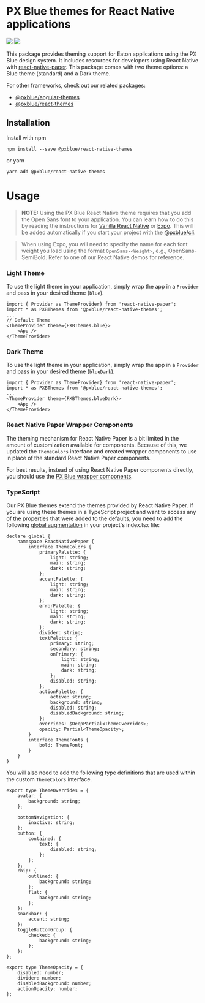 # PX Blue themes for React Native applications

[![](https://img.shields.io/circleci/project/github/pxblue/react-native-themes/master.svg?style=flat)](https://circleci.com/gh/pxblue/react-native-themes/tree/master)
[![](https://img.shields.io/npm/v/@pxblue/react-native-themes.svg?label=@pxblue/react-native-themes&style=flat)](https://www.npmjs.com/package/@pxblue/react-native-themes)

This package provides theming support for Eaton applications using the PX Blue design system. It includes resources for developers using React Native with [react-native-paper](https://www.npmjs.com/package/react-native-paper). This package comes with two theme options: a Blue theme (standard) and a Dark theme.

For other frameworks, check out our related packages:

-   [@pxblue/angular-themes](https://www.npmjs.com/package/@pxblue/angular-themes)
-   [@pxblue/react-themes](https://www.npmjs.com/package/@pxblue/react-themes)

## Installation

Install with npm

```shell
npm install --save @pxblue/react-native-themes
```

or yarn

```shell
yarn add @pxblue/react-native-themes
```

# Usage

> **NOTE:** Using the PX Blue React Native theme requires that you add the Open Sans font to your application. You can learn how to do this by reading the instructions for [Vanilla React Native](https://medium.com/react-native-training/react-native-custom-fonts-ccc9aacf9e5e) or [Expo](https://docs.expo.io/versions/latest/guides/using-custom-fonts/). This will be added automatically if you start your project with the [@pxblue/cli](https://www.npmjs.com/package/@pxblue/cli).

> When using Expo, you will need to specify the name for each font weight you load using the format `OpenSans-<Weight>`, e.g., OpenSans-SemiBold. Refer to one of our React Native demos for reference.

### Light Theme

To use the light theme in your application, simply wrap the app in a `Provider` and pass in your desired theme (`blue`).

```tsx
import { Provider as ThemeProvider} from 'react-native-paper';
import * as PXBThemes from '@pxblue/react-native-themes';
...
// Default Theme
<ThemeProvider theme={PXBThemes.blue}>
    <App />
</ThemeProvider>
```

### Dark Theme

To use the light theme in your application, simply wrap the app in a `Provider` and pass in your desired theme (`blueDark`).

```tsx
import { Provider as ThemeProvider} from 'react-native-paper';
import * as PXBThemes from '@pxblue/react-native-themes';
...
<ThemeProvider theme={PXBThemes.blueDark}>
    <App />
</ThemeProvider>
```

### React Native Paper Wrapper Components

The theming mechanism for React Native Paper is a bit limited in the amount of customization available for components. Because of this, we updated the `ThemeColors` interface and created wrapper components to use in place of the standard React Native Paper components.

For best results, instead of using React Native Paper components directly, you should use the [PX Blue wrapper components](https://github.com/pxblue/react-native-component-library/tree/master/components/src/themed/readme.md).

### TypeScript

Our PX Blue themes extend the themes provided by React Native Paper. If you are using these themes in a TypeScript project and want to access any of the properties that were added to the defaults, you need to add the following [global augmentation](https://callstack.github.io/react-native-paper/theming.html#typescript) in your project's index.tsx file:

```tsx
declare global {
    namespace ReactNativePaper {
        interface ThemeColors {
            primaryPalette: {
                light: string;
                main: string;
                dark: string;
            };
            accentPalette: {
                light: string;
                main: string;
                dark: string;
            };
            errorPalette: {
                light: string;
                main: string;
                dark: string;
            };
            divider: string;
            textPalette: {
                primary: string;
                secondary: string;
                onPrimary: {
                    light: string;
                    main: string;
                    dark: string;
                };
                disabled: string;
            };
            actionPalette: {
                active: string;
                background: string;
                disabled: string;
                disabledBackground: string;
            };
            overrides: $DeepPartial<ThemeOverrides>;
            opacity: Partial<ThemeOpacity>;
        }
        interface ThemeFonts {
            bold: ThemeFont;
        }
    }
}
```

You will also need to add the following type definitions that are used within the custom `ThemeColors` interface.

```tsx
export type ThemeOverrides = {
    avatar: {
        background: string;
    };

    bottomNavigation: {
        inactive: string;
    };
    button: {
        contained: {
            text: {
                disabled: string;
            };
        };
    };
    chip: {
        outlined: {
            background: string;
        };
        flat: {
            background: string;
        };
    };
    snackbar: {
        accent: string;
    };
    toggleButtonGroup: {
        checked: {
            background: string;
        };
    };
};

export type ThemeOpacity = {
    disabled: number;
    divider: number;
    disabledBackground: number;
    actionOpacity: number;
};
```

<!--
## Demo

[Check it out](https://github.com/pxblue/react-native-showcase-demo/tree/master)
-->

